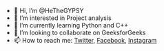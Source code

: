 - 👋 Hi, I’m @HeTheGYPSY
- 👀 I’m interested in Project analysis
- 🌱 I’m currently learning Python and C++
- 💞️ I’m looking to collaborate on GeeksforGeeks
- 📫 How to reach me: <a href="https://twitter.com/VernonHezron">Twitter</a>, <a href="https://www.facebook.com/vernonhezron32">Facebook</a>, <a href="https://www.instagram.com/vernon.hezron/">Instagram</a>

<!---
HeTheGYPSY/HeTheGYPSY is a ✨ special ✨ repository because its `README.md` (this file) appears on your GitHub profile.
You can click the Preview link to take a look at your changes.
--->
